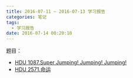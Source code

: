 ```yaml
---
title: 2016-07-11 ~ 2016-07-13 学习报告
categories: 笔记
tags:
  - 学习报告
date: 2016-07-14 00:20:10
---
```


题目：  

- [HDU 1087.Super Jumping! Jumping! Jumping!](/post/HDU/1087.html)
- [HDU 2571.命运](/post/HDU/2571.html)
 <!--more-->